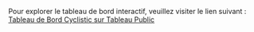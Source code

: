 Pour explorer le tableau de bord interactif, veuillez visiter le lien suivant :  
[Tableau de Bord Cyclistic sur Tableau Public](https://public.tableau.com/app/profile/ahlousseine.diallo/viz/CyclisticCaseStudy_17265589409460/DivvyDashboard)
